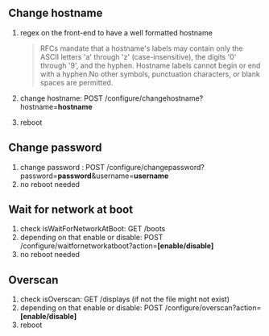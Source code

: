 ## Change hostname
1. regex on the front-end to have a well formatted hostname

    > RFCs mandate that a hostname's labels may contain only the ASCII letters 'a' through 'z' (case-insensitive), the digits '0' through '9', and the hyphen. Hostname labels cannot begin or end with a hyphen.No other symbols, punctuation characters, or blank spaces are permitted.

2. change hostname: POST /configure/changehostname?hostname=**hostname**
3. reboot

## Change password
1. change password : POST /configure/changepassword?password=**password**&username=**username**
2. no reboot needed

## Wait for network at boot
1. check isWaitForNetworkAtBoot: GET /boots
2. depending on that enable or disable: POST /configure/waitfornetworkatboot?action=**[enable/disable]**
3. no reboot needed

## Overscan
1. check isOverscan: GET /displays (if not the file might not exist)
2. depending on that enable or disable: POST /configure/overscan?action=**[enable/disable]**
3. reboot